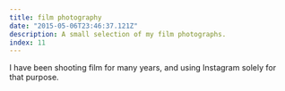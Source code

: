 ```yaml
---
title: film photography
date: "2015-05-06T23:46:37.121Z"
description: A small selection of my film photographs.
index: 11
---
```



I have been shooting film for many years, and using Instagram solely for that purpose.
